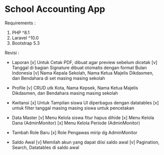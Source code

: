 # School Accounting App

Requirements :

1. PHP ^8.1
2. Laravel ^10.0
3. Bootstrap 5.3



Revisi :

* Laporan
[x] Untuk Cetak PDF, dibuat agar preview sebelum dicetak
[v] Tanggal di bagian Signature dibuat otomatis dengan format Bulan Indonesia
[v] Nama Kepala Sekolah, Nama Ketua Majelis Dikdasmen, dan Bendahara di set masing masing sekolah

* Profile
[v] CRUD utk Kota, Nama Kepsek, Nama Ketua Majelis Dikdasmen, dan Bendahara masing masing sekolah

* Kwitansi
[x] Untuk Tampilan siswa UI diperbagus dengan datatables
[x] untuk filter tanggal masing masing siswa untuk pencetakan

* Data Master
[v] Menu Kelola siswa fitur hapus dihide
[x] Menu Kelola Dana (AdminMonitor)
[x] Menu Kelola Periode (AdminMonitor)

* Tambah Role Baru
[x] Role Pengawas mirip dg AdminMonitor

* Saldo Awal
[v] Memilah akun yang dapat diisi saldo awal
[v] Pagination, Search, Datatables di saldo awal
